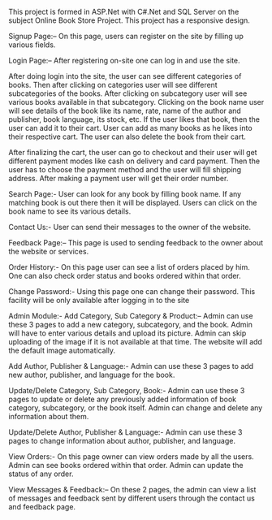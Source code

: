 This project is formed in ASP.Net with C#.Net and SQL Server on the subject Online Book Store Project. This project has a responsive design.

Signup Page:– On this page, users can register on the site by filling up various fields.

Login Page:– After registering on-site one can log in and use the site.

After doing login into the site, the user can see different categories of books. Then after clicking on categories user will see different subcategories of the books. After clicking on subcategory user will see various books available in that subcategory. Clicking on the book name user will see details of the book like its name, rate, name of the author and publisher, book language, its stock, etc. If the user likes that book, then the user can add it to their cart. User can add as many books as he likes into their respective cart. The user can also delete the book from their cart.

After finalizing the cart, the user can go to checkout and their user will get different payment modes like cash on delivery and card payment. Then the user has to choose the payment method and the user will fill shipping address. After making a payment user will get their order number.

Search Page:- User can look for any book by filling book name. If any matching book is out there then it will be displayed. Users can click on the book name to see its various details.

Contact Us:- User can send their messages to the owner of the website.

Feedback Page:– This page is used to sending feedback to the owner about the website or services.

Order History:- On this page user can see a list of orders placed by him. One can also check order status and books ordered within that order.

Change Password:- Using this page one can change their password. This facility will be only available after logging in to the site

Admin Module:-
Add Category, Sub Category & Product:– Admin can use these 3 pages to add a new category, subcategory, and the book. Admin will have to enter various details and upload its picture. Admin can skip uploading of the image if it is not available at that time. The website will add the default image automatically.

Add Author, Publisher & Language:- Admin can use these 3 pages to add new author, publisher, and language for the book.

Update/Delete Category, Sub Category, Book:- Admin can use these 3 pages to update or delete any previously added information of book category, subcategory, or the book itself. Admin can change and delete any information about them.

Update/Delete Author, Publisher & Language:- Admin can use these 3 pages to change information about author, publisher, and language.

View Orders:- On this page owner can view orders made by all the users. Admin can see books ordered within that order. Admin can update the status of any order.

View Messages & Feedback:– On these 2 pages, the admin can view a list of messages and feedback sent by different users through the contact us and feedback page.

